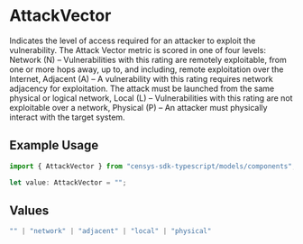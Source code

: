 # AttackVector

Indicates the level of access required for an attacker to exploit the vulnerability. The Attack Vector metric is scored in one of four levels: Network (N) – Vulnerabilities with this rating are remotely exploitable, from one or more hops away, up to, and including, remote exploitation over the Internet, Adjacent (A) – A vulnerability with this rating requires network adjacency for exploitation. The attack must be launched from the same physical or logical network, Local (L) – Vulnerabilities with this rating are not exploitable over a network, Physical (P) – An attacker must physically interact with the target system.

## Example Usage

```typescript
import { AttackVector } from "censys-sdk-typescript/models/components";

let value: AttackVector = "";
```

## Values

```typescript
"" | "network" | "adjacent" | "local" | "physical"
```